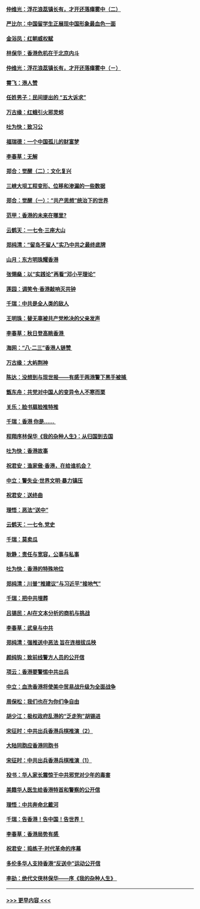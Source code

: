 #### [仲维光：浮花浪蕊镇长有，才开还落瘴雾中（二）](../pages/nsc993/n11483286.md?t=08291755) 
#### [严比尔：中国留学生正展现中国形象最血色一面](../pages/nsc993/n11485145.md?t=08291755) 
#### [金浴凤：红朝威权赋](../pages/nsc993/n11485191.md?t=08291755) 
#### [林保华：香港危机在于北京内斗](../pages/nsc993/n11484593.md?t=08291755) 
#### [仲维光：浮花浪蕊镇长有，才开还落瘴雾中（ㄧ）](../pages/nsc993/n11483259.md?t=08291755) 
#### [霄飞：港人赞](../pages/nsc993/n11482957.md?t=08291755) 
#### [任姓男子：民间提出的 “五大诉求”](../pages/nsc993/n11482897.md?t=08291755) 
#### [万古缘：红蛾引火邪灵烬](../pages/nsc993/n11482886.md?t=08291755) 
#### [吐为快：致习公](../pages/nsc993/n11482867.md?t=08291755) 
#### [福瑞德：一个中国孤儿的财富梦](../pages/nsc993/n11482817.md?t=08291755) 
#### [李春草：无解](../pages/nsc993/n11482791.md?t=08291755) 
#### [郑合：觉醒（二）：文化复兴](../pages/nsc993/n11478025.md?t=08291755) 
#### [三峡大坝工程变形、位移和渗漏的一些数据](../pages/nsc993/n11478232.md?t=08291755) 
#### [郑合：觉醒（一）：“共产思想”统治下的世界](../pages/nsc993/n11477663.md?t=08291755) 
#### [范甲：香港的未来在哪里?](../pages/nsc993/n11477249.md?t=08291755) 
#### [云鹤天：一七令·三座大山](../pages/nsc993/n11477192.md?t=08291755) 
#### [郑纯清：“留岛不留人”实乃中共之最终底牌](../pages/nsc993/n11476160.md?t=08291755) 
#### [山月：东方明珠耀香港](../pages/nsc993/n11476077.md?t=08291755) 
#### [张翎燊：以“实践论”再看“邓小平理论”](../pages/nsc993/n11475733.md?t=08291755) 
#### [莲园：调笑令‧香港敲响灭共钟](../pages/nsc993/n11475723.md?t=08291755) 
#### [千瑞：中共是全人类的敌人](../pages/nsc993/n11475329.md?t=08291755) 
#### [王明珠：替无辜被共产党枪决的父亲发声](../pages/nsc993/n11474570.md?t=08291755) 
#### [李春草：秋日登高眺香港 ](../pages/nsc993/n11474491.md?t=08291755) 
#### [海网：“八·二三”香港人链赞 ](../pages/nsc993/n11474538.md?t=08291755) 
#### [万古缘：大屿荆神](../pages/nsc993/n11474401.md?t=08291755) 
#### [陈达：没想到与现世报——有感于两港警下黑手被捕 ](../pages/nsc993/n11472557.md?t=08291755) 
#### [甑东舟：共党对中国人的变异令人不寒而栗](../pages/nsc993/n11472496.md?t=08291755) 
#### [关乐：脸书扇脸推特推](../pages/nsc993/n11472488.md?t=08291755) 
#### [千瑞：香港  你是…… ](../pages/nsc993/n11472459.md?t=08291755) 
#### [程翔序林保华《我的杂种人生》：从归国到去国](../pages/nsc993/n11472369.md?t=08291755) 
#### [吐为快：香港故事](../pages/nsc993/n11471931.md?t=08291755) 
#### [祝君安：渔家傲‧香港，在给谁机会？](../pages/nsc993/n11469718.md?t=08291755) 
#### [中立：警失业‧世界文明‧暴力镇压](../pages/nsc993/n11467566.md?t=08291755) 
#### [祝君安：送终曲](../pages/nsc993/n11467546.md?t=08291755) 
#### [理悟：恶法“送中”](../pages/nsc993/n11467290.md?t=08291755) 
#### [云鹤天：一七令.党史](../pages/nsc993/n11464122.md?t=08291755) 
#### [千瑞：莫卖瓜](../pages/nsc993/n11463014.md?t=08291755) 
#### [耿静：责任与宽容，公事与私事](../pages/nsc993/n11462810.md?t=08291755) 
#### [吐为快：香港的特殊地位](../pages/nsc993/n11462562.md?t=08291755) 
#### [郑纯清：川普“推建议”与习近平“接地气”](../pages/nsc993/n11461683.md?t=08291755) 
#### [千瑞：把中共埋葬](../pages/nsc993/n11461658.md?t=08291755) 
#### [吕锡民：AI在文本分析的商机与挑战](../pages/nsc993/n11460607.md?t=08291755) 
#### [李春草：武皇与中共](../pages/nsc993/n11460589.md?t=08291755) 
#### [郑纯清：强推送中恶法 旨在连根拔瓜秧](../pages/nsc993/n11460526.md?t=08291755) 
#### [颜纯钩：致前线警方人员的公开信](../pages/nsc993/n11459564.md?t=08291755) 
#### [项云：香港要警惕中共出兵](../pages/nsc993/n11459530.md?t=08291755) 
#### [中立：血洗香港将使美中贸易战升级为全面战争](../pages/nsc993/n11459717.md?t=08291755) 
#### [周保松：我们也在为你们争自由](../pages/nsc993/n11459087.md?t=08291755) 
#### [胡少江：极权政府乱港的“乏走狗”胡锡进](../pages/nsc993/n11459051.md?t=08291755) 
#### [宋征时：中共出兵香港兵棋推演（2）](../pages/nsc993/n11458306.md?t=08291755) 
#### [大陆同胞应香港同胞书](../pages/nsc993/n11457241.md?t=08291755) 
#### [宋征时：中共出兵香港兵棋推演（1）](../pages/nsc993/n11455979.md?t=08291755) 
#### [投书：华人家长震惊于中共邪党对少年的毒害](../pages/nsc993/n11454664.md?t=08291755) 
#### [美籍华人医生给香港特首和警察的公开信](../pages/nsc993/n11454599.md?t=08291755) 
#### [理悟：中共奔命北戴河](../pages/nsc993/n11454254.md?t=08291755) 
#### [千瑞：告香港！告中国！告世界！](../pages/nsc993/n11452639.md?t=08291755) 
#### [李春草：香港局势有感 ](../pages/nsc993/n11452364.md?t=08291755) 
#### [祝君安：捣练子‧时代革命的序幕](../pages/nsc993/n11452353.md?t=08291755) 
#### [多伦多华人支持香港“反送中”运动公开信](../pages/nsc993/n11452323.md?t=08291755) 
#### [李劼：绝代文侠林保华——序《我的杂种人生》 ](../pages/nsc993/n11452282.md?t=08291755) 

----
#### [ >>> 更早内容 <<< ](../indexes/nsc993-earlier.md)
